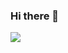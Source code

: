 ### Hi there 👋

<!--
**anshg1214/anshg1214** is a ✨ _special_ ✨ repository because its `README.md` (this file) appears on your GitHub profile.

Here are some ideas to get you started:

- 🔭 I’m currently working on ...
- 🌱 I’m currently learning ...
- 👯 I’m looking to collaborate on ...
- 🤔 I’m looking for help with ...
- 💬 Ask me about ...
- 📫 How to reach me: ...
- 😄 Pronouns: ...
- ⚡ Fun fact: ...
-->

![](https://komarev.com/ghpvc/?username=anshg1214)
<!--
<details>
  <summary>📊 <b><i>GitHub Stats</i></b></summary>
  <img src="https://github-readme-stats.vercel.app/api?username=anshg1214&show_icons=true&theme=gotham" alt="Ansh Goyal GitHub Stats" />
</details>
-->
